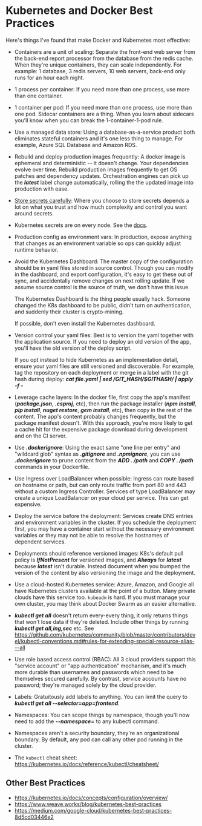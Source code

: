 Kubernetes and Docker Best Practices
====================================

Here's things I've found that make Docker and Kubernetes most effective:

- Containers are a unit of scaling: Separate the front-end web server from the back-end report processor from the database from the redis cache. When they're unique containers, they can scale independently. For example: 1 database, 3 redis servers, 10 web servers, back-end only runs for an hour each night.

- 1 process per container: If you need more than one process, use more than one container.

- 1 container per pod: If you need more than one process, use more than one pod. Sidecar containers are a thing. When you learn about sidecars you'll know when you can break the 1-container-1-pod rule.

- Use a managed data store: Using a database-as-a-service product both eliminates stateful containers and it's one less thing to manage. For example, Azure SQL Database and Amazon RDS.

- Rebuild and deploy production images frequently: A docker image is ephemeral and deterministic -- it doesn't change. Your dependencies evolve over time. Rebuild production images frequently to get OS patches and dependency updates. Orchestration engines can pick up the ***latest*** label change automatically, rolling the the updated image into production with ease.

- [Store secrets carefully](https://robrich.org/slides/docker-secrets/#/): Where you choose to store secrets depends a lot on what you trust and how much complexity and control you want around secrets.

- Kubernetes secrets are on every node. See the [docs](https://kubernetes.io/docs/concepts/configuration/secret/#risks).

- Production config as environment vars: In production, expose anything that changes as an environment variable so ops can quickly adjust runtime behavior.

- Avoid the Kubernetes Dashboard: The master copy of the configuration should be in yaml files stored in source control. Though you can modify in the dashboard, and export configuration, it's easy to get these out of sync, and accidentally remove changes on next rolling update. If we assume source control is the source of truth, we don't have this issue.

  The Kubernetes Dashboard is the thing people usually hack. Someone changed the K8s dashboard to be public, didn't turn on authentication, and suddenly their cluster is crypto-mining.

  If possible, don't even install the Kubernetes dashboard.

- Version control your yaml files: Best is to version the yaml together with the application source. If you need to deploy an old version of the app, you'll have the old version of the deploy script.

  If you opt instead to hide Kubernetes as an implementation detail, ensure your yaml files are still versioned and discoverable. For example, tag the repository on each deployment or merge in a label with the git hash during deploy: ***cat file.yaml | sed /GIT_HASH/$GITHASH/ | apply -f -***

- Leverage cache layers: In the docker file, first copy the app's manifest (***package.json***, ***.csproj***, etc), then run the package installer (***npm install***, ***pip install***, ***nuget restore***, ***gem install***, etc), then copy in the rest of the content. The app's content probably changes frequently, but the package manifest doesn't. With this approach, you're more likely to get a cache hit for the expensive package download during development and on the CI server.

- Use ***.dockerignore***: Using the exact same "one line per entry" and "wildcard glob" syntax as ***.gitignore*** and ***.npmignore***, you can use ***.dockerignore*** to prune content from the ***ADD . /path*** and ***COPY . /path*** commands in your Dockerfile.

- Use Ingress over LoadBalancer when possible: Ingress can route based on hostname or path, but can only route traffic from port 80 and 443 without a custom Ingress Controller. Services of type LoadBalancer may create a unique LoadBalancer on your cloud per service. This can get expensive.

- Deploy the service before the deployment: Services create DNS entries and environment variables in the cluster. If you schedule the deployment first, you may have a container start without the necessary environment variables or they may not be able to resolve the hostnames of dependent services.

- Deployments should reference versioned images: K8s's default pull policy is ***IfNotPresent*** for versioned images, and ***Always*** for ***latest*** because ***latest*** isn't durable. Instead document when you bumped the version of the content by also versioning the image and the deployment.

- Use a cloud-hosted Kubernetes service: Azure, Amazon, and Google all have Kubernetes clusters available at the point of a button. Many private clouds have this service too.  `kubeadm` is hard.  If you must manage your own cluster, you may think about Docker Swarm as an easier alternative.

- ***kubectl get all*** doesn't return every-every thing, it only returns things that won't lose data if they're deleted. Include other things by running ***kubectl get all,ing,sec*** etc. See https://github.com/kubernetes/community/blob/master/contributors/devel/kubectl-conventions.md#rules-for-extending-special-resource-alias---all

- Use role based access control (RBAC): All 3 cloud providers support this "service account" or "app authentication" mechanism, and it's much more durable than usernames and passwords which need to be themselves secured carefully. By contrast, service accounts have no password; they're managed solely by the cloud provider.

- Labels: Gratuitously add labels to anything. You can limit the query to ***kubectl get all --selector=app=frontend***.

- Namespaces: You can scope things by namespace, though you'll now need to add the ***--namespace=*** to any kubectl command.

- Namespaces aren't a security boundary, they're an organizational boundary. By default, any pod can call any other pod running in the cluster.

- The `kubectl` cheat sheet: https://kubernetes.io/docs/reference/kubectl/cheatsheet/


Other Best Practices
--------------------

- https://kubernetes.io/docs/concepts/configuration/overview/
- https://www.weave.works/blog/kubernetes-best-practices
- https://medium.com/google-cloud/kubernetes-best-practices-8d5cd03446e2
